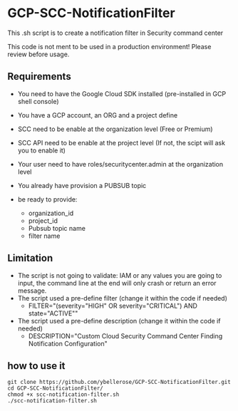 # GCP-SCC-NotificationFilter
This .sh script is to create a notification filter in Security command center

This code is not ment to be used in a production environment!
Please review before usage.


## Requirements
- You need to have the Google Cloud SDK installed (pre-installed in GCP shell console)
- You have a GCP account, an ORG and a project define
- SCC need to be enable at the organization level (Free or Premium)
- SCC API need to be enable at the project level (If not, the scipt will ask you to enable it)
- Your user need to have roles/securitycenter.admin at the organization level
- You already have provision a PUBSUB topic 

- be ready to provide:
  - organization_id
  - project_id
  - Pubsub topic name
  - filter name


## Limitation
- The script is not going to validate: IAM or any values you are going to input, the command line at the end will only crash or return an error message.
- The script used a pre-define filter (change it within the code if needed)
  - FILTER="(severity=\"HIGH\" OR severity=\"CRITICAL\") AND state=\"ACTIVE\""
- The script used a pre-define description (change it within the code if needed)
  - DESCRIPTION="Custom Cloud Security Command Center Finding Notification Configuration"

## how to use it
```
git clone https://github.com/ybellerose/GCP-SCC-NotificationFilter.git
cd GCP-SCC-NotificationFilter/
chmod +x scc-notification-filter.sh
./scc-notification-filter.sh
```
